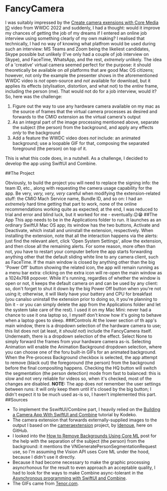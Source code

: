# FancyCamera
I was suitably impressed by the [Create camera exensions with Core Media IO](https://developer.apple.com/wwdc22/10022) video from WWDC 2022 and suddenly, I had a thought: would it improve my chances of getting the job of my dreams if I entered an online job interview using something clearly of my own making? I realised that technically, I had no way of knowing what platfrom would be used during such an interview: MS Teams and Zoom being the likeliest candidates, Skype possible but unlikely (I've only had a couple of job interview on Skype), and FaceTime, WhatsApp, and the rest, _extremely_ unlikely. The idea of a 'creative' virtual camera seemed perfect for the purpose: it should theoretically be available on _all_ platforms that are good Mac OS citizens; however, not only the example the presenter shows in the aforementioned WWDC video is _not_ open-source and _not_ available for download, but it applies its effects (stylisation, distortion, and what not) to the _entire_ frame, including the person (me). That would not do for a job interview, would it? So, here was the challenge:
1. Figure out the way to use any hardware camera available on my mac as the source of frames that the virtual camera processes as desired and forwards to the CMIO extension as the virtual camera's output
2. As an integral part of the image processing mentioned above, separate the subject (the person) from the background, and apply any effects _only_ to the background
3. Add a feature the WWDC video does _not_ include: an animated background; use a loopable GIF for that, composing the separated foreground (the person) on top of it.

This is what this code does, in a nutshell. As a challenge, I decided to develop the app using SwiftUI and Combine.

##The Project

Obviously, to build the project you will need to replace the signing info: the team ID, etc., along with requesting the camera usage capability for the app. Be very, _very, very, very_ careful when modifying the extension-related stuff: the CMIO Mach Service name, Bundle ID, and so on: I had an _extremely_ hard time getting that part to work, none of the online recommendations working quite as expected; at the end, I was reduced to trial and error and blind luck, but it worked for me - eventually.😉😁
##The App
This app needs to be in the Applications folder to run. It launches as an ordinary SwiftUI Mac OS app; its window has the two buttons, Activate and Deactivate, which install and uninstall the extension, respectively. When installing the extension, note that all the interaction happens via the alerts: just find the relevant alert, click 'Open System Settings', allow the extension, and then close all the remaining alerts. For some reason, more often than not, you have to restart your computer before the app starts forwarding anything other that the default sliding white line to any camera client, such as FaceTime.
If the main window is closed by anything other than the big 'Power Off' button showing the related icon, the app will remain running as a menu bar extra: clicking on the extra icon will re-open the main window as a 1024x768 popover.
While it's running, regardles of whether the window is open or not, it keeps the default camera on and can be used by any client: so, don't forget to shut it down by the big Power Off button when you're not using it; otherwise, it will likely have your battery and CPU for breakfast (you canalso uninstall the extension prior to doing so, it you're planning to bin it - or you can simply delete the app from the Applications folder and let the system take care of the rest). I used it on my Mac Mini: never had a chance to use it ona laptop so, I myself don't know how it's going to behave when a laptop goes to sleep.
###Controls
At the lower section of th app's main window, there is a dropdown selection of the hardware camera to use; this list does not (at least, it _should not_) include the FancyCamera itself. Underneath, there is a dropdown selection of the effect. Select None to simply forward the frames from your hardware camera as-is. Selecting Animation will enable the Animation Background dropdown selection, where you can choose one of the foru built-in GIFs for an animated background. When the Pre-process Background checkbox is selected, the app attempt to remove (black out) the foregoround (the person) from the background before the final compositing happens. Checking the HQ button will switch the segmentation (the person detection) mode from fast to balanced: this is slow and not very reliable for videos so, when it's checked, most of the changes are disabled.
**NOTE:** The app does _not_ remember the user settings between runs: it will only keep them until it's closed by the big button; I didn't expect it to be much used as-is so, I haven't implemented this part.
##Sources
- To implement the SswiftUI/Combine part, I heavily relied on the [Building a Camera App With SwiftUI and Combine](https://www.kodeco.com/26244793-building-a-camera-app-with-swiftui-and-combine) tutorial by Kodeko.
- The camera extension that forwards externally-supplied images to the output I based on the [cameraextension](https://github.com/ldenoue/cameraextension/tree/main) project, by [ldenoue](https://github.com/ldenoue), here on GitHub.
- I looked into the [How to Remove Backgrounds Using Core ML](https://img.ly/blog/how-to-remove-backgrounds-using-coreml) post for the help with the separation of the subject (the person) from the background: it mentions the VNGeneratePersonSegmentationRequest use, so I'm assuming the Vision API uses Core ML under the hood, because I didn't use it directly.
- Because it had become necessary to make the graphic processing asyncrhonous for the result to even approach an acceptable quality, I had to look for the ways to make Combine async-tolerant in the [Asynchronous programming with SwiftUI and Combine](https://peterfriese.dev/blog/2022/combine-vs-async).
- The GIFs came from [Tenor.com](https://tenor.com/en-GB/).
